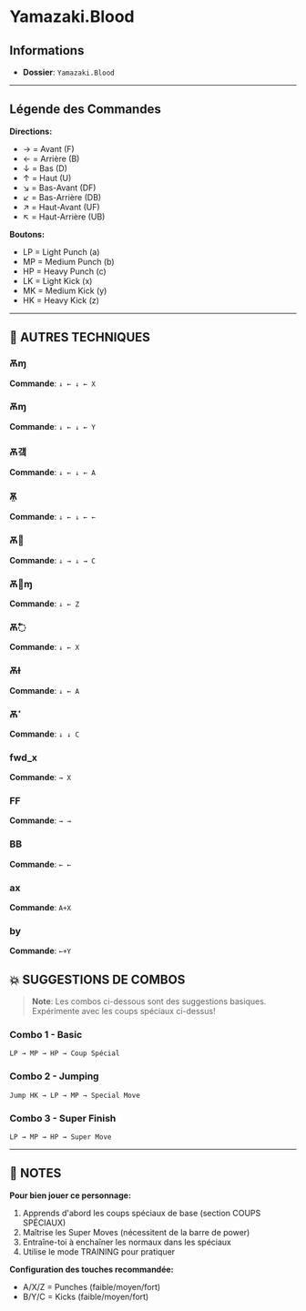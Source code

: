 # Yamazaki.Blood

## Informations
- **Dossier**: `Yamazaki.Blood`

---

## Légende des Commandes

**Directions:**
- → = Avant (F)
- ← = Arrière (B)
- ↓ = Bas (D)
- ↑ = Haut (U)
- ↘ = Bas-Avant (DF)
- ↙ = Bas-Arrière (DB)
- ↗ = Haut-Avant (UF)
- ↖ = Haut-Arrière (UB)

**Boutons:**
- LP = Light Punch (a)
- MP = Medium Punch (b)
- HP = Heavy Punch (c)
- LK = Light Kick (x)
- MK = Medium Kick (y)
- HK = Heavy Kick (z)

---

## 🎯 AUTRES TECHNIQUES

### Ѫɱ
**Commande**: `↓ ← ↓ ← X`

### Ѫɱ
**Commande**: `↓ ← ↓ ← Y`

### Ѫ걬
**Commande**: `↓ ← ↓ ← A`

### Ѫ̤
**Commande**: `↓ ← ↓ ← ←`

### Ѫ׼
**Commande**: `↓ → ↓ → C`

### Ѫ׷ɱ
**Commande**: `↓ ← Z`

### Ѫ߱
**Commande**: `↓ ← X`

### Ѫɫ
**Commande**: `↓ ← A`

### Ѫߵ
**Commande**: `↓ ↓ C`

### fwd_x
**Commande**: `→ X`

### FF
**Commande**: `→ →`

### BB
**Commande**: `← ←`

### ax
**Commande**: `A+X`

### by
**Commande**: `←+Y`


## 💥 SUGGESTIONS DE COMBOS

> **Note**: Les combos ci-dessous sont des suggestions basiques. Expérimente avec les coups spéciaux ci-dessus!

### Combo 1 - Basic
```
LP → MP → HP → Coup Spécial
```

### Combo 2 - Jumping
```
Jump HK → LP → MP → Special Move
```

### Combo 3 - Super Finish
```
LP → MP → HP → Super Move
```

---

## 📝 NOTES

**Pour bien jouer ce personnage:**
1. Apprends d'abord les coups spéciaux de base (section COUPS SPÉCIAUX)
2. Maîtrise les Super Moves (nécessitent de la barre de power)
3. Entraîne-toi à enchaîner les normaux dans les spéciaux
4. Utilise le mode TRAINING pour pratiquer

**Configuration des touches recommandée:**
- A/X/Z = Punches (faible/moyen/fort)
- B/Y/C = Kicks (faible/moyen/fort)

